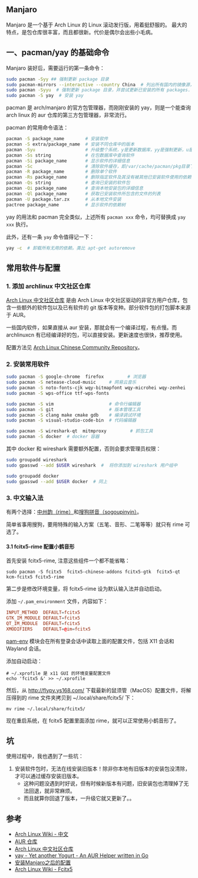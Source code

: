 Manjaro
---

Manjaro 是一个基于 Arch Linux 的 Linux 滚动发行版，用着挺舒服的。
最大的特点，是包仓库很丰富，而且都很新。代价是偶尔会出些小毛病。

## 一、pacman/yay 的基础命令

Manjaro 装好后，需要运行的第一条命令：

```sh
sudo pacman -Syy ## 强制更新 package 目录
sudo pacman-mirrors --interactive --country China  # 列出所有国内的镜像源，并提供交互式的界面手动选择镜像源
sudo pacman -Syyu  # 强制更新 package 目录，并尝试更新已安装的所有 packages.
sudo pacman -S yay  # 安装 yay
```

pacman 是 arch/manjaro 的官方包管理器，而刚刚安装的 yay，则是一个能查询 arch linux 的 aur 仓库的第三方包管理器，非常流行。

pacman 的常用命令语法：

```sh
pacman -S package_name        # 安装软件  
pacman -S extra/package_name  # 安装不同仓库中的版本
pacman -Syu                   # 升级整个系统，y是更新数据库，yy是强制更新，u是升级软件
pacman -Ss string             # 在包数据库中查询软件
pacman -Si package_name       # 显示软件的详细信息
pacman -Sc                    # 清除软件缓存，即/var/cache/pacman/pkg目录下的文件
pacman -R package_name        # 删除单个软件
pacman -Rs package_name       # 删除指定软件及其没有被其他已安装软件使用的依赖关系
pacman -Qs string             # 查询已安装的软件包
pacman -Qi package_name       # 查询本地安装包的详细信息
pacman -Ql package_name       # 获取已安装软件所包含的文件的列表
pacman -U package.tar.zx      # 从本地文件安装
pactree package_name          # 显示软件的依赖树
```

yay 的用法和 pacman 完全类似，上述所有 `pacman xxx` 命令，均可替换成 `yay xxx` 执行。

此外，还有一条 `yay` 命令值得记一下：

```sh
yay -c  # 卸载所有无用的依赖。类比 apt-get autoremove
```

## 常用软件与配置

### 1. 添加 archlinux 中文社区仓库

[Arch Linux 中文社区仓库](https://www.archlinuxcn.org/archlinux-cn-repo-and-mirror/) 是由 Arch Linux 中文社区驱动的非官方用户仓库，包含一些额外的软件包以及已有软件的 git 版本等变种。部分软件包的打包脚本来源于 AUR。

一些国内软件，如果直接从 aur 安装，那就会有一个编译过程，有点慢。而 archlinuxcn 有已经编译好的包，可以直接安装。更新速度也很快，推荐使用。

配置方法见 [Arch Linux Chinese Community Repository](https://github.com/archlinuxcn/repo)。

### 2. 安装常用软件

```sh
sudo pacman -S google-chrome  firefox         # 浏览器
sudo pacman -S netease-cloud-music     # 网易云音乐
sudo pacman -S noto-fonts-cjk wqy-bitmapfont wqy-microhei wqy-zenhei   # 中文字体：思源系列、文泉系列
sudo pacman -S wps-office ttf-wps-fonts

sudo pacman -S vim                     # 命令行编辑器
sudo pacman -S git                     # 版本管理工具
sudo pacman -S clang make cmake gdb    # 编译调试环境
sudo pacman -S visual-studio-code-bin  # 代码编辑器

sudo pacman -S wireshark-qt  mitmproxy         # 抓包工具
sudo pacman -S docker  # docker 容器
```

其中 docker 和 wireshark 需要额外配置，否则会要求管理员权限：

```sh
sudo groupadd wireshark
sudo gpasswd --add $USER wireshark  #  将你添加到 wireshark 用户组中

sudo groupadd docker
sudo gpasswd --add $USER docker  # 同上
```

### 3. 中文输入法

有两个选择：[中州韵（rime）](https://rime.im/)和[搜狗拼音（sogoupinyin）](https://aur.archlinux.org/packages/fcitx-sogoupinyin/)。

简单省事用搜狗，要用特殊的输入方案（五笔、音形、二笔等等）就只有 rime 可选了。

#### 3.1 fcitx5-rime 配置小鹤音形

首先安装 fcitx5-rime, 注意这些组件一个都不能省略：
```shell
sudo pacman -S fcitx5  fcitx5-chinese-addons fcitx5-gtk  fcitx5-qt  kcm-fcitx5 fcitx5-rime
```

第二步是修改环境变量，将 fcitx5-rime 设为默认输入法并自动启动。

添加 `~/.pam_environment` 文件，内容如下：

```conf
INPUT_METHOD  DEFAULT=fcitx5
GTK_IM_MODULE DEFAULT=fcitx5
QT_IM_MODULE  DEFAULT=fcitx5
XMODIFIERS    DEFAULT=@im=fcitx5
```

[pam-env](https://wiki.archlinux.org/index.php/PAM_(%E7%AE%80%E4%BD%93%E4%B8%AD%E6%96%87)) 模块会在所有登录会话中读取上面的配置文件，包括 X11 会话和 Wayland 会话。

添加自动启动：

```shell
# ~/.xprofile 是 x11 GUI 的环境变量配置文件
echo 'fcitx5 &' >> ~/.xprofile
```

然后，从 http://flypy.ys168.com/ 下载最新的鼠须管（MacOS）配置文件，将解压得到的 rime 文件夹拷贝到 ~/.local/share/fcitx5/ 下：

```shell
mv rime ~/.local/share/fcitx5/
```

现在重启系统，在 fcitx5 配置里面添加 rime，就可以正常使用小鹤音形了。

## 坑

使用过程中，我也遇到了一些坑：

1. 安装软件包时，无法在线安装旧版本！除非你本地有旧版本的安装包没清除，才可以通过缓存安装旧版本。
      - 这种问题没遇到时好说，但有时候新版本有问题，旧安装包也清理掉了无法回退，就非常麻烦。
      - 而且就算你回退了版本，一升级它就又更新了。。


## 参考

- [Arch Linux Wiki - 中文](https://wiki.archlinux.org/index.php/Main_page_(%E7%AE%80%E4%BD%93%E4%B8%AD%E6%96%87))
- [AUR 仓库](https://aur.archlinux.org/packages)
- [Arch Linux 中文社区仓库](https://www.archlinuxcn.org/archlinux-cn-repo-and-mirror/)
- [yay - Yet another Yogurt - An AUR Helper written in Go ](https://github.com/Jguer/yay)
- [安装Manjaro之后的配置 ](https://panqiincs.me/2019/06/05/after-installing-manjaro/)
- [Arch Linux Wiki - Fcitx5](https://wiki.archlinux.org/index.php/Fcitx5_(%E7%AE%80%E4%BD%93%E4%B8%AD%E6%96%87))